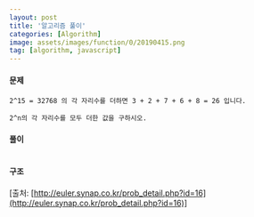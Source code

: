 ```yaml
---
layout: post
title: '알고리즘 풀이'
categories: [Algorithm]
image: assets/images/function/0/20190415.png
tag: [algorithm, javascript]
---
```


#### 문제

```
2^15 = 32768 의 각 자리수를 더하면 3 + 2 + 7 + 6 + 8 = 26 입니다.

2^n의 각 자리수를 모두 더한 값을 구하시오.
```

#### 풀이

```javascript
```

#### 구조

[출처: [http://euler.synap.co.kr/prob_detail.php?id=16](http://euler.synap.co.kr/prob_detail.php?id=16)]
